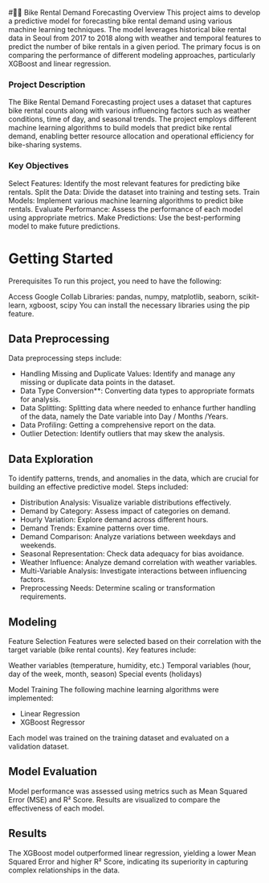 #🚴‍♂️ Bike Rental Demand Forecasting
Overview
This project aims to develop a predictive model for forecasting bike rental demand using various machine learning techniques. The model leverages historical bike rental data in Seoul from 2017 to 2018 along with weather and temporal features to predict the number of bike rentals in a given period. The primary focus is on comparing the performance of different modeling approaches, particularly XGBoost and linear regression.

### Project Description
The Bike Rental Demand Forecasting project uses a dataset that captures bike rental counts along with various influencing factors such as weather conditions, time of day, and seasonal trends. The project employs different machine learning algorithms to build models that predict bike rental demand, enabling better resource allocation and operational efficiency for bike-sharing systems.

### Key Objectives
Select Features: Identify the most relevant features for predicting bike rentals.
Split the Data: Divide the dataset into training and testing sets.
Train Models: Implement various machine learning algorithms to predict bike rentals.
Evaluate Performance: Assess the performance of each model using appropriate metrics.
Make Predictions: Use the best-performing model to make future predictions.

# Getting Started
Prerequisites
To run this project, you need to have the following:

Access Google Collab
Libraries: pandas, numpy, matplotlib, seaborn, scikit-learn, xgboost, scipy
You can install the necessary libraries using the pip feature.

## Data Preprocessing
Data preprocessing steps include:

- Handling Missing and Duplicate Values: Identify and manage any missing or duplicate data points in the dataset.
- Data Type Conversion**: Converting data types to appropriate formats for analysis.
- Data Splitting: Splitting data where needed to enhance further handling of the data, namely the Date variable into Day / Months /Years.
- Data Profiling: Getting a comprehensive report on the data.
- Outlier Detection: Identify outliers that may skew the analysis.

## Data Exploration
To identify patterns, trends, and anomalies in the data, which are crucial for building an effective predictive model. Steps included:

- Distribution Analysis: Visualize variable distributions effectively.
- Demand by Category: Assess impact of categories on demand.
- Hourly Variation: Explore demand across different hours.
- Demand Trends: Examine patterns over time.
- Demand Comparison: Analyze variations between weekdays and weekends.
- Seasonal Representation: Check data adequacy for bias avoidance.
- Weather Influence: Analyze demand correlation with weather variables.
- Multi-Variable Analysis: Investigate interactions between influencing factors.
- Preprocessing Needs: Determine scaling or transformation requirements.

## Modeling

Feature Selection
Features were selected based on their correlation with the target variable (bike rental counts). Key features include:

Weather variables (temperature, humidity, etc.)
Temporal variables (hour, day of the week, month, season)
Special events (holidays)

Model Training
The following machine learning algorithms were implemented:
- Linear Regression
- XGBoost Regressor

Each model was trained on the training dataset and evaluated on a validation dataset.

## Model Evaluation
Model performance was assessed using metrics such as Mean Squared Error (MSE) and R² Score. Results are visualized to compare the effectiveness of each model.

## Results
The XGBoost model outperformed linear regression, yielding a lower Mean Squared Error and higher R² Score, indicating its superiority in capturing complex relationships in the data. 
